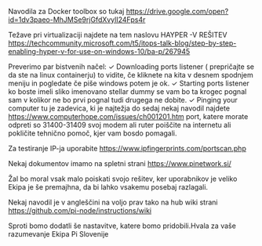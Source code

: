Navodila za Docker toolbox so tukaj https://drive.google.com/open?id=1dv3paeo-MhJMSe9rjGfdXvylI24Fps4r

Težave pri virtualizaciji najdete na tem naslovu HAYPER -V REŠITEV
https://techcommunity.microsoft.com/t5/itops-talk-blog/step-by-step-enabling-hyper-v-for-use-on-windows-10/ba-p/267945

Preverimo par bistvenih načel: 
✓
Downloading ports listener ( prepričajte se da ste na linux containerju) to vidite, če kliknete na kita v desnem spodnjem meniju in pogledate če piše windows potem je ok.
✓
Starting ports listener ko boste imeli sliko imenovano stellar dummy se vam bo ta krogec pognal sam v kolikor ne bo prvi pognal tudi drugega ne dobite. 
✓
Pinging your computer tu je zadevica, ki je najtežja do sedaj nekaj navodil najdete https://www.computerhope.com/issues/ch001201.htm port, katere morate odpreti so 31400-31409 svoj modem ali ruter poiščite na internetu ali pokličite tehnično pomoč, kjer vam bosdo pomagali.

Za testiranje IP-ja uporabite https://www.ipfingerprints.com/portscan.php

Nekaj dokumentov imamo na spletni strani https://www.pinetwork.si/

Žal bo moral vsak malo poiskati svojo rešitev, ker uporabnikov je veliko Ekipa je še premajhna, da bi lahko vsakemu posebaj razlagali.

Nekaj navodil je v angleščini na voljo prav tako na hub wiki strani https://github.com/pi-node/instructions/wiki

Sproti bomo dodatli še nastavitve, katere bomo pridobili.Hvala za vaše razumevanje Ekipa Pi Slovenije
